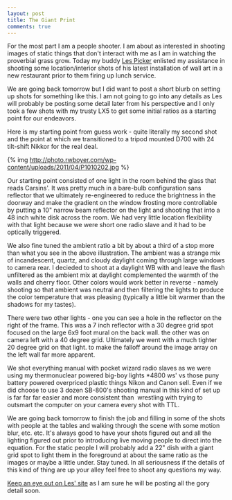 ```yaml
---
layout: post
title: The Giant Print
comments: true
---
```

For the most part I am a people shooter. I am about as interested in shooting images of static things that don't interact with me as I am in watching the proverbial grass grow. Today my buddy <a href="http://blog.lesterpickerphoto.com/">Les Picker</a> enlisted my assistance in shooting some location/interior shots of his latest installation of wall art in a new restaurant prior to them firing up lunch service.

We are going back tomorrow but I did want to post a short blurb on setting up shots for something like this. I am not going to go into any details as Les will probably be posting some detail later from his perspective and I only took a few shots with my trusty LX5 to get some initial ratios as a starting point for our endeavors.

Here is my starting point from guess work - quite literally my second shot and the point at which we transitioned to a tripod mounted D700 with 24 tilt-shift Nikkor for the real deal.

{% img http://photo.rwboyer.com/wp-content/uploads/2011/04/P1010202.jpg %}

Our starting point consisted of one light in the room behind the glass that reads Carsins'. It was pretty much in a bare-bulb configuration sans reflector that we ultimately re-engineered to reduce the brightness in the doorway and make the gradient on the window frosting more controllable   by putting a 10" narrow beam reflector on the light and shooting that into a 48 inch white disk across the room. We had very little location flexibility with that light because we were short one radio slave and it had to be optically triggered.

We also fine tuned the ambient ratio a bit by about a third of a stop more than what you see in the above illustration. The ambient was a strange mix of incandescent, quartz, and cloudy daylight coming through large windows to camera rear. I decieded to shoot at a daylight WB with and leave the flash unfiltered as the ambient mix at daylight complemented the warmth of the walls and cherry floor. Other colors would work better in reverse - namely shooting so that ambient was neutral and then filtering the lights to produce the color temperature that was pleasing (typically a little bit warmer than the shadows for my tastes).

There were two other lights - one you can see a hole in the reflector on the right of the frame. This was a 7 inch reflector with a 30 degree grid spot focused on the large 6x9 foot mural on the back wall. the other was on camera left with a 40 degree grid. Ultimately we went with a much tighter 20 degree grid on that light. to make the falloff around the image array on the left wall far more apparent.

We shot everything manual with pocket wizard radio slaves as we were using my thermonuclear powered big-boy lights *4800 ws' vs those puny battery powered overpriced plastic things Nikon and Canon sell. Even if we did choose to use 3 dozen SB-800's shooting manual in this kind of set up is far far far easier and more consistent than  wrestling with trying to outsmart the computer on your camera every shot with TTL.

We are going back tomorrow to finish the job and filling in some of the shots with people at the tables and walking through the scene with some motion blur, etc. etc. It's always good to have your shots figured out and all the lighting figured out prior to introducing live moving people to direct into the equation. For the static people I will probably add a 22" dish with a giant grid spot to light them in the foreground at about the same ratio as the images or maybe a little under. Stay tuned. In all seriousness if the details of this kind of thing are up your alley feel free to shoot any questions my way.

<a href="http://blog.lesterpickerphoto.com/">Keep an eye out on Les' site</a> as I am sure he will be posting all the gory detail soon.